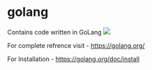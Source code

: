 # golang 
Contains code written in GoLang <img src="https://github.com/sharma1612harshit/other/raw/master/golang.png">

For complete refrence visit -
  https://golang.org/ 

For Installation -
  https://golang.org/doc/install
